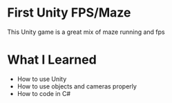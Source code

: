 # First Unity FPS/Maze

This Unity game is a great mix of maze running and fps

# What I Learned

* How to use Unity
* How to use objects and cameras properly
* How to code in C#
